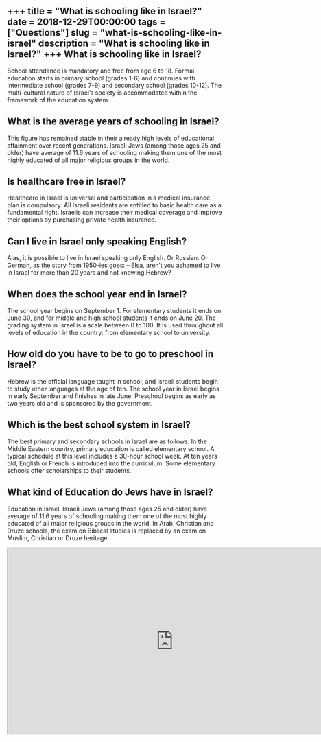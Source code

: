 +++
title = "What is schooling like in Israel?"
date = 2018-12-29T00:00:00
tags = ["Questions"]
slug = "what-is-schooling-like-in-israel"
description = "What is schooling like in Israel?"
+++
What is schooling like in Israel?
---------------------------------

School attendance is mandatory and free from age 6 to 18. Formal education starts in primary school (grades 1-6) and continues with intermediate school (grades 7-9) and secondary school (grades 10-12). The multi-cultural nature of Israel’s society is accommodated within the framework of the education system.

What is the average years of schooling in Israel?
-------------------------------------------------

This figure has remained stable in their already high levels of educational attainment over recent generations. Israeli Jews (among those ages 25 and older) have average of 11.6 years of schooling making them one of the most highly educated of all major religious groups in the world.

Is healthcare free in Israel?
-----------------------------

Healthcare in Israel is universal and participation in a medical insurance plan is compulsory. All Israeli residents are entitled to basic health care as a fundamental right. Israelis can increase their medical coverage and improve their options by purchasing private health insurance.

Can I live in Israel only speaking English?
-------------------------------------------

Alas, it is possible to live in Israel speaking only English. Or Russian. Or German, as the story from 1950-ies goes: – Elsa, aren’t you ashamed to live in Israel for more than 20 years and not knowing Hebrew?

When does the school year end in Israel?
----------------------------------------

The school year begins on September 1. For elementary students it ends on June 30, and for middle and high school students it ends on June 20. The grading system in Israel is a scale between 0 to 100. It is used throughout all levels of education in the country: from elementary school to university.

How old do you have to be to go to preschool in Israel?
-------------------------------------------------------

Hebrew is the official language taught in school, and Israeli students begin to study other languages at the age of ten. The school year in Israel begins in early September and finishes in late June. Preschool begins as early as two years old and is sponsored by the government.

Which is the best school system in Israel?
------------------------------------------

The best primary and secondary schools in Israel are as follows: In the Middle Eastern country, primary education is called elementary school. A typical schedule at this level includes a 30-hour school week. At ten years old, English or French is introduced into the curriculum. Some elementary schools offer scholarships to their students.

What kind of Education do Jews have in Israel?
----------------------------------------------

Education in Israel. Israeli Jews (among those ages 25 and older) have average of 11.6 years of schooling making them one of the most highly educated of all major religious groups in the world. In Arab, Christian and Druze schools, the exam on Biblical studies is replaced by an exam on Muslim, Christian or Druze heritage.

<iframe allow="accelerometer; autoplay; clipboard-write; encrypted-media; gyroscope; picture-in-picture" allowfullscreen="" class="__youtube_prefs__  epyt-is-override  no-lazyload" data-no-lazy="1" data-origheight="433" data-origwidth="770" data-skipgform_ajax_framebjll="" height="433" id="_ytid_35137" loading="lazy" src="https://www.youtube.com/embed/QAXX50K8q5M?enablejsapi=1&autoplay=0&cc_load_policy=0&cc_lang_pref=&iv_load_policy=1&loop=0&modestbranding=0&rel=1&fs=1&playsinline=0&autohide=2&theme=dark&color=red&controls=1&" title="YouTube player" width="770"></iframe>